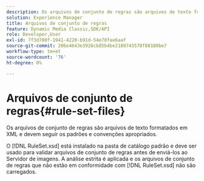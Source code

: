 ```yaml
---
description: Os arquivos de conjunto de regras são arquivos de texto formatados em XML e devem seguir os padrões e convenções apropriados.
solution: Experience Manager
title: Arquivos de conjunto de regras
feature: Dynamic Media Classic,SDK/API
role: Developer,User
exl-id: 7f3d700f-1941-4220-b91d-54e78fae6aaf
source-git-commit: 206e4643e3926cb85b4be2189743578f88180be7
workflow-type: tm+mt
source-wordcount: '76'
ht-degree: 0%

---
```


# Arquivos de conjunto de regras{#rule-set-files}

Os arquivos de conjunto de regras são arquivos de texto formatados em XML e devem seguir os padrões e convenções apropriados.

O [!DNL RuleSet.xsd] está instalado na pasta de catálogo padrão e deve ser usado para validar arquivos de conjunto de regras antes de enviá-los ao Servidor de imagens. A análise estrita é aplicada e os arquivos de conjunto de regras que não estão em conformidade com [!DNL RuleSet.xsd] não são carregados.
